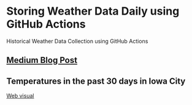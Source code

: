 # Storing Weather Data Daily using GitHub Actions

Historical Weather Data Collection using GitHub Actions

## [Medium Blog Post](https://codeburst.io/storing-weather-data-daily-using-github-actions-c2b0ed513ca6)

## Temperatures in the past 30 days in Iowa City

[Web visual](https://changhuixu.github.io/historical-weather-data/)
